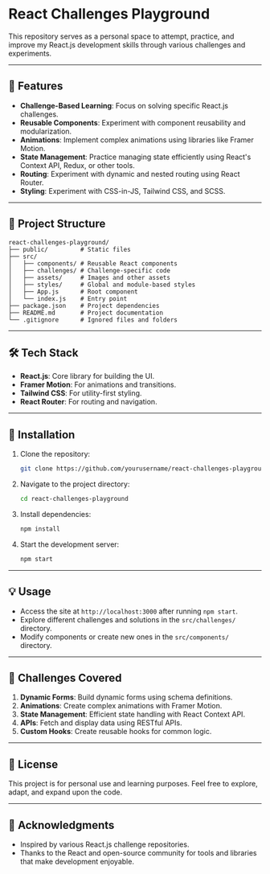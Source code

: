 # React Challenges Playground

This repository serves as a personal space to attempt, practice, and improve my React.js development skills through various challenges and experiments.

---

## 🚀 Features

- **Challenge-Based Learning**: Focus on solving specific React.js challenges.
- **Reusable Components**: Experiment with component reusability and modularization.
- **Animations**: Implement complex animations using libraries like Framer Motion.
- **State Management**: Practice managing state efficiently using React's Context API, Redux, or other tools.
- **Routing**: Experiment with dynamic and nested routing using React Router.
- **Styling**: Experiment with CSS-in-JS, Tailwind CSS, and SCSS.

---

## 📂 Project Structure

```
react-challenges-playground/
├── public/         # Static files
├── src/
│   ├── components/ # Reusable React components
│   ├── challenges/ # Challenge-specific code
│   ├── assets/     # Images and other assets
│   ├── styles/     # Global and module-based styles
│   ├── App.js      # Root component
│   └── index.js    # Entry point
├── package.json    # Project dependencies
├── README.md       # Project documentation
└── .gitignore      # Ignored files and folders
```

---

## 🛠️ Tech Stack

- **React.js**: Core library for building the UI.
- **Framer Motion**: For animations and transitions.
- **Tailwind CSS**: For utility-first styling.
- **React Router**: For routing and navigation.

---

## 🔧 Installation

1. Clone the repository:
   ```bash
   git clone https://github.com/yourusername/react-challenges-playground.git
   ```

2. Navigate to the project directory:
   ```bash
   cd react-challenges-playground
   ```

3. Install dependencies:
   ```bash
   npm install
   ```

4. Start the development server:
   ```bash
   npm start
   ```

---

## 💡 Usage

- Access the site at `http://localhost:3000` after running `npm start`.
- Explore different challenges and solutions in the `src/challenges/` directory.
- Modify components or create new ones in the `src/components/` directory.

---

## 📖 Challenges Covered

1. **Dynamic Forms**: Build dynamic forms using schema definitions.
2. **Animations**: Create complex animations with Framer Motion.
3. **State Management**: Efficient state handling with React Context API.
4. **APIs**: Fetch and display data using RESTful APIs.
5. **Custom Hooks**: Create reusable hooks for common logic.

---

## 📝 License

This project is for personal use and learning purposes. Feel free to explore, adapt, and expand upon the code.

---

## 🙌 Acknowledgments

- Inspired by various React.js challenge repositories.
- Thanks to the React and open-source community for tools and libraries that make development enjoyable.
